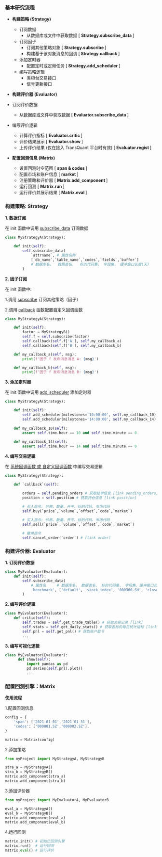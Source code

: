 
### 基本研究流程

- <b> 构建策略 (Strategy) </b>
  - 订阅数据 
    - 从数据库或文件中获取数据 [ <b> Strategy.subscribe_data </b>]
  - 订阅因子 
    - 订阅其他策略对象 [ <b> Strategy.subscribe </b>]
    - 构建基于该对象消息的回调 [<b>  Strategy.callback </b>]
  - 添加定时器
    - 配置定时或定频任务 [<b> Strategy.add_scheduler </b>]
  - 编写策略逻辑
    - 类柜台交易接口 
    - 信号更新接口 
  
-  <b> 构建评价器 (Evaluator) </b>
  - 订阅评价数据
    - 从数据库或文件中获取数据 [<b> Evaluator.subscribe_data </b> ]
  - 编写评价逻辑
    - 计算评价指标 [ <b> Evaluator.critic </b>]
    - 评价结果展示 [ <b> Evaluator.show </b> ]
    - 上传评价结果 (仅在接入 TransQuant 平台时有效) [ <b> Evaluator.regist </b>] 
  
- <b> 配置回测信息 (Matrix) </b>
  - 设置回测时空范围 [ <b>span & codes </b>]
  - 配置市场和账户信息 [ <b> market </b>]
  - 注册策略和评价器 [ <b>Matrix.add_component </b>]
  - 运行回测 [ <b> Matrix.run </b>]
  - 运行评价并展示结果 [ <b> Matrix.eval </b>]



### 构建策略: Strategy

<b> 1. 数据订阅 </b>

在 init 函数中调用 [subscribe_data](3_接口说明/策略/generator.md#subscribe_data) 订阅数据 

```python
class MyStrategyA(Strategy):
    
	def init(self):
		self.subscribe_data(
			`attrname`, # 属性名称
			[`db_name`,`table_name`,`codes`,`fields`,`buffer`]
			# 数据库名，  数据表名，  标的代码集， 字段集， 缓冲窗口长度(天)
		)
```


<b> 2. 因子订阅 </b>

在 init 函数中:

1.调用 [subscribe](3_接口说明/策略/generator.md#subscribe) 订阅其他策略（因子）

2.调用 [callback](3_接口说明/策略/generator.md#generator-间的信息传递) 函数配置自定义回调函数

```python
class MyStrategyA(Strategy):

	def init(self):
		factor = MyStrategyB()
		self.f = self.subscribe(factor)
		self.callback(self.f['A'], self.my_callback_a)
		self.callback(self.f['B'], self.my_callback_b)

	def my_callback_a(self, msg):
		print(f'因子 f 发布消息消息 A: {msg}')

	def my_callback_b(self, msg):
		print(f'因子 f 发布消息消息 B: {msg}')
```

<b> 3. 添加定时器 </b>

在 init 函数中调用 [add_scheduler](3_接口说明/策略/generator.md#add_scheduler) 添加定时器

```python
class MyStrategyA(Strategy):

    def init(self):
        self.add_scheduler(milestones='10:00:00', self.my_callback_10)
		self.add_scheduler(milestones='14:00:00', self.my_callback_14)
	
	def my_callback_10(self):
		assert self.time.hour == 10 and self.time.minute == 0
	
	def my_callback_14(self):
		assert self.time.hour == 14 and self.time.minute == 0

```
<b> 4. 编写交易逻辑 </b>

在 [系统回调函数 或 自定义回调函数](3_接口说明/策略/3_接口说明/策略/strategy.md#系统回调函数) 中编写交易逻辑

```python
class MyStrategy(Strategy):

	def `callback`(self): 

		orders = self.pending_orders # 获取挂单信息 [link pending_orders]
		position = self.position # 获取持仓信息 [link position]
		
		# 买入指令: 价格、数量、开平、标的代码、市场代码
		self.buy(`price`,`volume`,`offset`,`code`,`market`)

		# 买入指令: 价格、数量、开平、标的代码、市场代码
		self.sell(`price`,`volume`,`offset`,`code`,`market`)

		# 撤单指令
		self.cancel_order(`order`) # [link order] 
```

### 构建评价器: Evaluator
 
<b> 1. 订阅评价数据 </b>

```python
class MyEvaluator(Evaluator):
	def init(self):
		self.subscribe_data(
			# 属性名	  # 数据库名， 数据表名， 标的代码集， 字段集，缓冲窗口长度(天)
            'benchmark', ['default', 'stock_index', '000300.SH', 'close', 0]
        )
```

<b> 2. 编写评价逻辑 </b>

```python
class MyEvaluator(Evaluator):
	def critic(self):
		self.trades = self.get_trade_table() # 获取交易记录 [link]
		self.stats = self.get_daily_stats()	# 获取各标的每日统计指标 [link]
		self.pnl = self.get_pnl() # 获取账户盈亏
		...
```
<b> 3. 编写可视化逻辑 </b>
   
```python
class MyEvaluator(Evaluator):
	  def show(self):
		  import pandas as pd
		  pd.series(self.pnl).plot()
		  ...
```


### 配置回测引擎：Matrix

<b> 使用流程 </b>

1.配置回测信息
```python
config = {
    'span': ['2021-01-01','2021-01-31'],
    'codes': ['000001.SZ','000002.SZ'],
}

matrix = Matrix(config)
```

2.添加策略
```python
from myProject import MyStrategyA, MyStrategyB

stra_a = MyStrategyA()
stra_b = MyStrategyB()
matrix.add_component(stra_a)
matrix.add_component(stra_b)
```

3.添加评价器

```python
from myProject import MyEvaluatorA, MyEvaluatorB

eval_a = MyStrategyA()
eval_b = MyStrategyB()
matrix.add_component(eval_a)
matrix.add_component(eval_b)
```

4.运行回测

```python
matrix.init() # 初始化回测引擎
matrix.run()  # 运行回测
matrix.eval() # 运行评价
```


